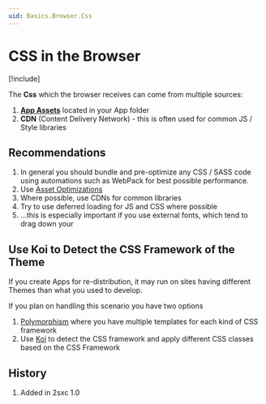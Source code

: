 ```yaml
---
uid: Basics.Browser.Css
---
```


# CSS in the Browser

[!include[](~/basics/stack/_shared-float-summary.md)]
<style>.context-box-summary .show-css { visibility: visible; } </style>

The **Css** which the browser receives can come from multiple sources:

1. **[App Assets](xref:Basics.App.Assets)** located in your App folder
1. **CDN** (Content Delivery Network) - this is often used for common JS / Style libraries

## Recommendations

1. In general you should bundle and pre-optimize any CSS / SASS code using automations such as WebPack for best possible performance. 
1. Use [Asset Optimizations](xref:Basics.Server.Assets.Optimization)
1. Where possible, use CDNs for common libraries
1. Try to use deferred loading for JS and CSS where possible
1. ...this is especially important if you use external fonts, which tend to drag down your [](xref:Ext.Google.PageSpeed)

## Use Koi to Detect the CSS Framework of the Theme

If you create Apps for re-distribution, it may run on sites having different Themes than what you used to develop. 

If you plan on handling this scenario you have two options

1. [Polymorphism](xref:Basics.App.Polymorphism) where you have multiple templates for each kind of CSS framework
1. Use [Koi](xref:NetCode.Koi.Index) to detect the CSS framework and apply different CSS classes based on the CSS Framework


## History

1. Added in 2sxc 1.0